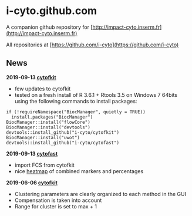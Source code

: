 # i-cyto.github.com

A companion github repository for [http://impact-cyto.inserm.fr](http://impact-cyto.inserm.fr)

All repositories at [https://github.com/i-cyto](https://github.com/i-cyto)

## News

**2019-09-13 [cytofkit](https://github.com/i-cyto/cytofkit)**
  - few updates to cytofkit
  - tested on a fresh install of R 3.6.1 + Rtools 3.5 on Windows 7 64bits using the following commands to install packages:
```
if (!requireNamespace("BiocManager", quietly = TRUE))
  install.packages("BiocManager")
BiocManager::install("flowCore")
BiocManager::install("devtools")
devtools::install_github("i-cyto/cytofkit")
BiocManager::install("uwot")
devtools::install_github("i-cyto/cytofast")
```

**2019-09-13 [cytofast](https://github.com/i-cyto/cytofast)**
  - import FCS from cytofkit
  - nice [heatmap](https://i-cyto.github.io/images/heatmap_cytofast.png) of combined markers and percentages

**2019-06-06 [cytofkit](https://github.com/i-cyto/cytofkit)**
  - Clustering parameters are clearly organized to each method in the GUI
  - Compensation is taken into account
  - Range for cluster is set to max + 1
